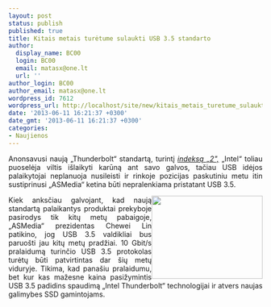 ```yaml
---
layout: post
status: publish
published: true
title: Kitais metais turėtume sulaukti USB 3.5 standarto
author:
  display_name: BC00
  login: BC00
  email: matasx@one.lt
  url: ''
author_login: BC00
author_email: matasx@one.lt
wordpress_id: 7612
wordpress_url: http://localhost/site/new/kitais_metais_turetume_sulaukti_usb_35_standarto/
date: '2013-06-11 16:21:37 +0300'
date_gmt: '2013-06-11 16:21:37 +0300'
categories:
- Naujienos
---
```

<p style="text-align: justify;">
	Anonsavusi naują &bdquo;Thunderbolt&ldquo; standartą, turintį <a href="http://www.technews.lt/naujiena/n/a/net_20gbps_sparta_siulysianti_thunderbolt_jungtis_gavo_varda__thunderbolt_2.html"><em>indeksą &bdquo;2&quot;,</em></a> &bdquo;Intel&ldquo; toliau puoselėja viltis i&scaron;laikyti karūną ant savo galvos, tačiau USB idėjos palaikytojai neplanuoja nusileisti ir rinkoje pozicijas paskutiniu metu itin sustiprinusi &bdquo;ASMedia&ldquo; ketina būti nepralenkiama pristatant USB 3.5.</p>
<p style="text-align: justify;">
	<img alt="" src="http://technews.lt/userfiles/ASMediaCEO.jpg" style="width: 220px; height: 165px; float: right;" />Kiek anksčiau galvojant, kad naują standartą palaikantys produktai prekyboje pasirodys tik kitų metų pabaigoje, &bdquo;ASMedia&ldquo; prezidentas Chewei Lin patikino, jog USB 3.5 valdikliai bus paruo&scaron;ti jau kitų metų pradžiai. 10 Gbit/s pralaidumą turinčio USB 3.5 protokolas turėtų būti patvirtintas dar &scaron;ių metų viduryje. Tikima, kad pana&scaron;iu pralaidumu, bet kur kas mažesne kaina pasižymintis USB 3.5 padidins spaudimą &bdquo;Intel Thunderbolt&ldquo; technologijai ir atvers naujas galimybes SSD gamintojams. &nbsp;</p>
